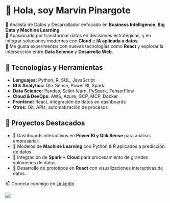 # 👋 Hola, soy Marvin Pinargote  

🔹 Analista de Datos y Desarrollador enfocado en **Business Intelligence, Big Data y Machine Learning**.  
🔹 Apasionado por transformar datos en decisiones estratégicas, y en integrar soluciones modernas con **Cloud** e **IA aplicada a datos**.  
🔹 Me gusta experimentar con nuevas tecnologías como **React** y explorar la intersección entre **Data Science** y **Desarrollo Web**.  

## 🚀 Tecnologías y Herramientas
- **Lenguajes:** Python, R, SQL, JavaScript  
- **BI & Analytics:** Qlik Sense, Power BI, Spark  
- **Data Science:** Pandas, Scikit-learn, PySpark, TensorFlow  
- **Cloud & DevOps:** AWS, Azure, GCP, MCP, Docker  
- **Frontend:** React, integración de datos en dashboards  
- **Otros:** Git, APIs, automatización de procesos  

## 📂 Proyectos Destacados
- 🔸 Dashboards interactivos en **Power BI y Qlik Sense** para análisis empresarial.  
- 🔸 Modelos de **Machine Learning** con Python & R aplicados a predicción de datos.  
- 🔸 Integración de **Spark + Cloud** para procesamiento de grandes volúmenes de datos.  
- 🔸 Desarrollo de prototipos en **React** con visualizaciones interactivas de datos.  

📫 Conecta conmigo en [LinkedIn]([https://linkedin.com/](https://www.linkedin.com/in/marvinpinargote))  

<img src="https://cdn.jsdelivr.net/gh/devicons/devicon@latest/icons/python/python-original-wordmark.svg" />
          
